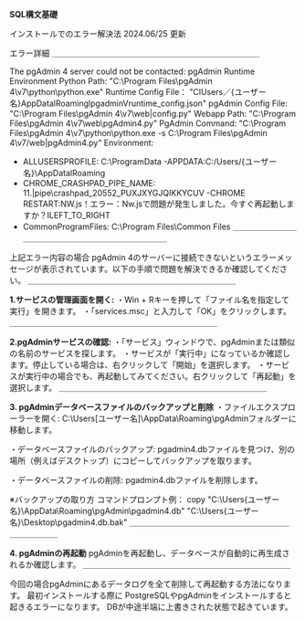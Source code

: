 **SQL構文基礎**

インストールでのエラー解決法
2024.06/25 更新

エラー詳細
＿＿＿＿＿＿＿＿＿＿＿＿＿＿＿＿＿＿＿＿＿＿＿＿＿＿

The pgAdmin 4 server could not be contacted: pgAdmin Runtime Environment
Python Path: "C:\Program Files\pgAdmin 4\v7\python\python.exe"
Runtime Config File： "ClUsers／{ユーザー名}AppDatalRoaminglpgadminVruntime_config.json"
pgAdmin Config File: "C:\Program Files\pgAdmin 4\v7\web|config.py"
Webapp Path: "C:\Program Files\pgAdmin 4\v7\web\pgAdmin4.py"
PgAdmin Command: "C:\Program Files\pgAdmin 4\v7\python\python.exe -s C:\Program Files\pgAdmin
4\v7/web|pgAdmin4.py"
Environment:
- ALLUSERSPROFILE: C:\ProgramData
-APPDATA:C:/Users/{ユーザー名}\AppDatalRoaming
- CHROME_CRASHPAD_PIPE_NAME: 11.|pipe\crashpad_20552_PUXJXYGJQIKKYCUV
-CHROME RESTART:NW.js！エラー：Nw.jsで問題が発生しました。今すぐ再起動しますか？ILEFT_TO_RIGHT
- CommonProgramFiles: C:\Program Files\Common Files
＿＿＿＿＿＿＿＿＿＿＿＿＿＿＿＿＿＿＿＿＿＿＿＿＿＿

上記エラー内容の場合
pgAdmin 4のサーバーに接続できないというエラーメッセージが表示されています。以下の手順で問題を解決できるか確認してください。
＿＿＿＿＿＿＿＿＿＿＿＿＿＿＿＿＿＿＿＿＿＿＿＿＿＿

**1.サービスの管理画面を開く:**
・Win + Rキーを押して「ファイル名を指定して実行」を開きます。
・「services.msc」と入力して「OK」をクリックします。
＿＿＿＿＿＿＿＿＿＿＿＿＿＿＿＿＿＿＿＿＿＿＿＿＿＿

**2.pgAdminサービスの確認:**
・「サービス」ウィンドウで、pgAdminまたは類似の名前のサービスを探します。
・サービスが「実行中」になっているか確認します。停止している場合は、右クリックして「開始」を選択します。
・サービスが実行中の場合でも、再起動してみてください。右クリックして「再起動」を選択します。
＿＿＿＿＿＿＿＿＿＿＿＿＿＿＿＿＿＿＿＿＿＿＿＿＿＿

**3. pgAdminデータベースファイルのバックアップと削除**
・ファイルエクスプローラーを開く:
C:\Users\[ユーザー名]\AppData\Roaming\pgAdminフォルダーに移動します。

・データベースファイルのバックアップ:
pgadmin4.dbファイルを見つけ、別の場所（例えばデスクトップ）にコピーしてバックアップを取ります。

・データベースファイルの削除:
pgadmin4.dbファイルを削除します。

※バックアップの取り方
コマンドプロンプト例：
copy "C:\Users\{ユーザー名}\AppData\Roaming\pgAdmin\pgadmin4.db" "C:\Users\{ユーザー名}\Desktop\pgadmin4.db.bak"
＿＿＿＿＿＿＿＿＿＿＿＿＿＿＿＿＿＿＿＿＿＿＿＿＿＿

**4. pgAdminの再起動**
pgAdminを再起動し、データベースが自動的に再生成されるか確認します。
＿＿＿＿＿＿＿＿＿＿＿＿＿＿＿＿＿＿＿＿＿＿＿＿＿＿

今回の場合pgAdminにあるデータログを全て削除して再起動する方法になります。
最初インストールする際に
PostgreSQLやpgAdminをインストールすると起きるエラーになります。
DBが中途半端に上書きされた状態で起きています。